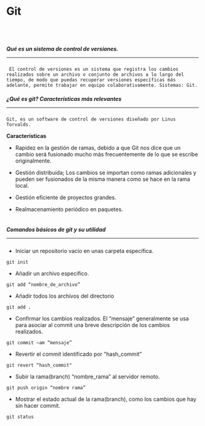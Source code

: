 # Git
<br><br>
##### Qué es un sistema de control de versiones. <hr> 

` El control de versiones es un sistema que registra los cambios realizados sobre un archivo o conjunto de archivos a lo largo del tiempo, de modo que puedas recuperar versiones específicas más adelante, permite trabajar en equipo colaborativamente.
 Sistemas: Git.`
<br>
##### ¿Qué es git? Características más relevantes <hr>

`Git, es un software de control de versiones diseñado por Linus Torvalds.`

**Características**

+ Rapidez en la gestión de ramas, debido a que Git nos dice que un cambio será fusionado mucho más frecuentemente de lo que se escribe originalmente.

+ Gestión distribuida; Los cambios se importan como ramas adicionales y pueden ser fusionados de la misma manera como se hace en la rama local.

+ Gestión eficiente de proyectos grandes.

+ Realmacenamiento periódico en paquetes.
<br><br>
##### Comandos básicos de git y su utilidad <hr>

+ Iniciar un repositorio vacío en unas carpeta específica.

```
git init
```

+ Añadir un archivo especifico.

```
git add “nombre_de_archivo”
```

+ Añadir todos los archivos del directorio

```
git add .
```

+ Confirmar los cambios realizados. El “mensaje” generalmente se usa para asociar al commit una breve descripción de los cambios realizados.

```
git commit –am “mensaje”
```

+ Revertir el commit identificado por "hash_commit"

```
git revert “hash_commit"
```

+ Subir la rama(branch) “nombre_rama” al servidor remoto.

```
git push origin “nombre rama”
```

+ Mostrar el estado actual de la rama(branch), como los cambios que hay sin hacer commit.

```
git status
```
